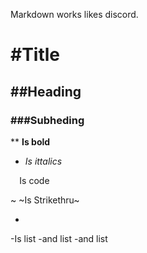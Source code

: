 Markdown works likes discord.

#  #Title
## ##Heading
### ###Subheding

** **Is bold**
* *Is ittalics*

`  `Is code

~  ~Is Strikethru~


-
-Is list
-and list
-and list

